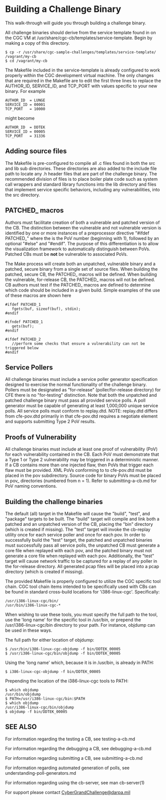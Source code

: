 # Building a Challenge Binary

This walk-through will guide you through building a challenge binary.  

All challenge binaries should derive from the service template found in on the CGC VM at /usr/share/cgc-cb/templates/service-template. Begin by making a copy of this directory.

	$ cp -r /usr/share/cgc-sample-challenges/templates/service-template/ /vagrant/my-cb
	$ cd /vagrant/my-cb

The Makefile included in the service-template is already configured to work properly within the CGC development virtual machine. The only changes that are required in the Makefile are to edit the first three lines to replace the AUTHOR_ID, SERVICE_ID, and TCP_PORT with values specific to your new binary. For example

    AUTHOR_ID  = LUNGE
    SERVICE_ID = 00001
    TCP_PORT   = 10000

might become

    AUTHOR_ID  = DDTEK
    SERVICE_ID = 00005
    TCP_PORT   = 31336

## Adding source files

The Makefile is pre-configured to compile all .c files found in both the src and lib sub directories. These directories are also added to the include file path to locate any .h header files that are part of the challenge binary. The recommended division of files is to place boiler plate code such as system call wrappers and standard library functions into the lib directory and files that implement service specific behaviors, including any vulnerabilities, into the src directory.

## PATCHED_<n> macros

Authors must facilitate creation of both a vulnerable and patched version of the CB.  The distinction between the vulnerable and not vulnerable 
version is identified by one or more instances of a preprocessor directive "#ifdef PATCHED_<n>" where the <n> is the PoV number (beginning with 1),
followed by an optional "#else" and "#endif". The purpose of this differentiation is to allow the visualization framework to
automatically distinguish between PoVs. Patched CBs must be **not** be vulnerable to associated PoVs.

The Make process will create both an unpatched, vulnerable binary and a patched, secure binary from a single set of source files.  When building the patched, secure CB, the PATCHED_<n> macros will be defined.  When building the vulnerable, for-release CB, the PATCHED_<n> macros will not be defined.  CB authors must test if the PATCHED_<n> macros are defined to determine which code should be included in a given build. Simple examples of the use of these macros are shown here

    #ifdef PATCHED_1
       fgets(buf, sizeof(buf), stdin);
    #endif

    #ifndef PATCHED_1
       gets(buf);
    #endif

    #ifdef PATCHED_2
       //perform some checks that ensure a vulnerability can not be triggered below
    #endif

## Service Pollers

All challenge binaries must include a service poller generator specification designed to exercise the normal functionality of the challenge binary. Pollers must be designated as "for-release" (poller/for-release directory) for CFE there is no "for-testing" distinction. Note that both the unpatched and patched challenge binary must pass all provided service polls. 
A poll generator must be capable of generating at least 1,000,000 unique service polls. All service polls must conform to replay.dtd. NOTE: replay.dtd differs from cfe-pov.dtd primarily in that cfe-pov.dtd requires a negotiate element and supports submitting Type 2 PoV results. 

## Proofs of Vulnerability

All challenge binaries must include at least one proof of vulnerability (PoV) for each vulnerability contained in the CB. Each PoV must demonstrate that a Type 1 or Type 2 vulnerability may be triggered in a deterministic manner. If a CB contains more than one injected flaw, then PoVs that trigger each flaw must be provided.
XML PoVs conforming to to cfe-pov.dtd must be placed in the pov subdirectory. Source code for binary PoVs must be placed in pov_<n> directories (numbered from n = 1). Refer to submitting-a-cb.md for PoV naming conventions.

## Building the challenge binaries

The default (all) target in the Makefile will cause the "build", "test", and "package" targets to be built. The "build" target will compile and link both a patched and an unpatched version of the CB, placing the "bin" directory (which is created if missing). The "test" target will invoke the cb-replay utility once for each service poller and once for each pov. In order to successfully build the "test" target, the patched and unpatched binaries must successfully pass all service polls, the unpatched CB must generate a core file when replayed with each pov, and the patched binary must not generate a core file when replayed with each pov.  Additionally, the "test" target will cause network traffic to be captured for a replay of any poller in the for-release directory. All generated pcap files will be placed into a pcap directory (which is created if missing).

The provided Makefile is properly configured to utilize the CGC specific tool chain. CGC tool chain items intended to be specifically used with CBs can be found in standard cross-build locations for 'i386-linux-cgc'.  Specifically:

    /usr/i386-linux-cgc/bin/
    /usr/bin/i386-linux-cgc-*

When wishing to use these tools, you must specify the full path to the tool, use the 'long name' for the specific tool in /usr/bin, or prepend the /usr/i386-linux-cgc/bin directory to your path. For instance, objdump can be used in these ways.

The full path for either location of objdump:

    $ /usr/bin/i386-linux-cgc-objdump -f bin/DDTEK_00005
    $ /usr/i386-linux-cgc/bin/objdump -f bin/DDTEK_00005

Using the 'long name' which, because it is in /usr/bin, is already in PATH:

    $ i386-linux-cgc-objdump -f bin/DDTEK_00005

Prepending the location of the i386-linux-cgc tools to PATH:

    $ which objdump
    /usr/bin/objdump
    $ PATH=/usr/i386-linux-cgc/bin:$PATH
    $ which objdump
    /usr/i386-linux-cgc/bin/objdump
    $ objdump -f bin/DDTEK_00005

## SEE ALSO

For information regarding the testing a CB, see testing-a-cb.md

For information regarding the debugging a CB, see debugging-a-cb.md

For information regarding submitting a CB, see submitting-a-cb.md

For information regarding automated generation of polls, see understanding-poll-generators.md

For information regarding using the cb-server, see man cb-server(1)

For support please contact CyberGrandChallenge@darpa.mil
